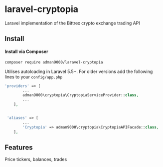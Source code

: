 # laravel-cryptopia
Laravel implementation of the Bittrex crypto exchange trading API

## Install

#### Install via Composer

```
composer require adman9000/laravel-cryptopia
```

Utilises autoloading in Laravel 5.5+. For older versions add the following lines to your `config/app.php`

```php
'providers' => [
        ...
        adman9000\cryptopia\CryptopiaServiceProvider::class,
        ...
    ],


 'aliases' => [
        ...
        'Cryptopia' => adman9000\cryptopia\CryptopiaAPIFacade::class,
    ],
```

## Features

Price tickers, balances, trades
